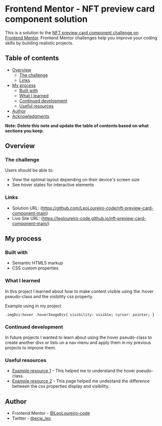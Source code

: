 # Frontend Mentor - NFT preview card component solution

This is a solution to the [NFT preview card component challenge on Frontend Mentor](https://www.frontendmentor.io/challenges/nft-preview-card-component-SbdUL_w0U). Frontend Mentor challenges help you improve your coding skills by building realistic projects. 

## Table of contents

- [Overview](#overview)
  - [The challenge](#the-challenge)
  - [Links](#links)
- [My process](#my-process)
  - [Built with](#built-with)
  - [What I learned](#what-i-learned)
  - [Continued development](#continued-development)
  - [Useful resources](#useful-resources)
- [Author](#author)
- [Acknowledgments](#acknowledgments)

**Note: Delete this note and update the table of contents based on what sections you keep.**

## Overview

### The challenge

Users should be able to:

- View the optimal layout depending on their device's screen size
- See hover states for interactive elements



### Links

- Solution URL: (https://github.com/LeoLoureiro-code/nft-preview-card-component-main)
- Live Site URL: (https://leoloureiro-code.github.io/nft-preview-card-component-main/)

## My process

### Built with

- Semantic HTML5 markup
- CSS custom properties


### What I learned

In this project I learned about how to make content visible using the :hover pseudo-class and the visibility css property.

Example using in my project

``
.imgDiv:hover .hoverImageDiv{
    visibility: visible;
    cursor: pointer;
}
``



### Continued development

In future projects I wanted to learn about using the hover pseudo-class to create another divs or lists un a nav menu and apply them in my previous projects to improve them.


### Useful resources

- [Example resource 1](https://www.w3schools.com/css/css_pseudo_classes.asp) - This helped me to understand the hover pseudo-class.
- [Example resource 2](https://www.tutorialrepublic.com/css-tutorial/css-visibility.php) - This page helped me undestand the difference between the css properties display and visibility.


## Author

- Frontend Mentor - [@LeoLoureiro-code](https://www.frontendmentor.io/profile/LeoLoureiro-code)
- Twitter - [@ecw_leo](https://twitter.com/ecw_leo)

